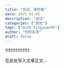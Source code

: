 ```yaml
---
title: "测试，请忽略"
date: 2025-01-01
description: "测试"
categories: ["其他"]
tags: ["auth:Xingyuan55"]
author: "你的名字"
draft: false
---
```


11111111111111

在此处写入文章正文...

<!--


支持 Markdown 格式，语法请参考：https://markdown.com.cn/basic-syntax/

注意：每段间应该空一行，例如

✅正确示例：

## 标题

第一行

第二行

❌错误示例：

## 标题
第一行
第二行
-->